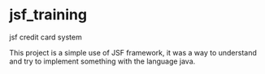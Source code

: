 # jsf_training
jsf credit card system

This project is a simple use of JSF framework, it was a way to understand and try to implement something with the language java.
